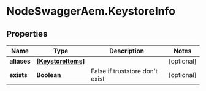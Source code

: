 # NodeSwaggerAem.KeystoreInfo

## Properties

Name | Type | Description | Notes
------------ | ------------- | ------------- | -------------
**aliases** | [**[KeystoreItems]**](KeystoreItems.md) |  | [optional] 
**exists** | **Boolean** | False if truststore don&#39;t exist | [optional] 


